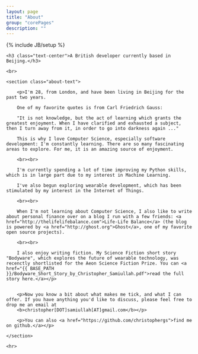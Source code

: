 ```yaml
---
layout: page
title: "About"
group: "corePages"
description: ""
---
```

{% include JB/setup %}


<div class="col-xs-12">

	<h3 class="text-center">A British developer currently based in Beijing.</h3>

	<br>

	<section class="about-text">

		<p>I'm 28, from London, and have been living in Beijing for the past two years.

		One of my favorite quotes is from Carl Friedrich Gauss:

		"It is not knowledge, but the act of learning which grants the greatest enjoyment. When I have clarified and exhausted a subject, then I turn away from it, in order to go into darkness again ..."

		This is why I love Computer Science, especially software development: I'm constantly learning. There are so many fascinating areas to explore. For me, it is an amazing source of enjoyment. 

		<br><br>

		I'm currently spending a lot of time improving my Python skills, which is in large part due to my interest in Machine Learning. 

		I've also begun exploring wearable development, which has been stimulated by my interest in the Internet of Things. 

		<br><br>

		When I'm not learning about Computer Science, I also like to write about personal finance over on a blog I run with a few friends: <a href="http://thelifelifebalance.com">Life-Life Balance</a> (the blog is powered by <a href="http://ghost.org">Ghost</a>, one of my favorite open source projects). 

		<br><br>

		I also enjoy writing fiction. My Science Fiction short story "Bodyware", which explores the future of wearable technology, was recenctly shortlisted for the Aeon Science Fiction Prize. You can <a href="{{ BASE_PATH }}/Bodyware_Short_Story_by_Christopher_Samiullah.pdf">read the full story here.</a></p>


		<p>Now you know a bit about what makes me tick, and what I can offer. If you have anything you'd like to discuss, please feel free to drop me an email at 
		<b>christopher[DOT]samiullah[AT]gmail.com</b></p>

		<p>You can also <a href="https://github.com/christophergs">find me on github.</a></p>

	</section>

	<hr>

</div>





